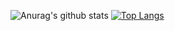 ![Anurag's github stats](https://github-readme-stats.vercel.app/api?username=ronen25&show_icons=true&count_private=true)
[![Top Langs](https://github-readme-stats.vercel.app/api/top-langs/?username=ronen25&layout=compact)](https://github.com/anuraghazra/github-readme-stats)
